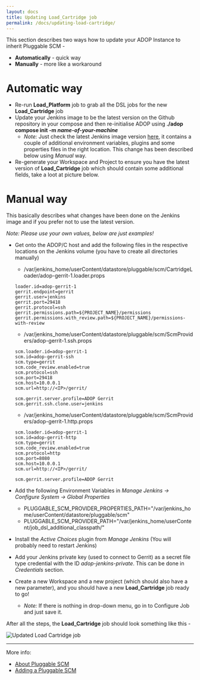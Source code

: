 ```yaml
---
layout: docs
title: Updating Load_Cartridge job
permalink: /docs/updating-load-cartridge/
---
```


This section describes two ways how to update your ADOP Instance to inherit Pluggable SCM -

* **Automatically** - quick way
* **Manually** - more like a workaround

# Automatic way

* Re-run **Load_Platform** job to grab all the DSL jobs for the new **Load_Cartridge** job
* Update your Jenkins image to be the latest version on the Github repository in your compose and then re-initialise ADOP using **./adop compose init -m _name-of-your-machine_**
  - _Note:_ Just check the latest Jenkins image version [here](https://github.com/Accenture/adop-docker-compose/blob/master/docker-compose.yml#L203), it contains a couple of additional environment variables, plugins and some properties files in the right location. This change has been described below using _Manual_ way.
* Re-generate your Workspace and Project to ensure you have the latest version of **Load_Cartridge** job which should contain some additional fields, take a loot at picture below.


# Manual way

This basically describes what changes have been done on the Jenkins image and if you prefer not to use the latest version.

_Note: Please use your own values, below are just examples!_

* Get onto the ADOP/C host and add the following files in the respective locations on the Jenkins volume (you have to create all directories manually)

  - /var/jenkins_home/userContent/datastore/pluggable/scm/CartridgeLoader/adop-gerrit-1.loader.props

  ```
  loader.id=adop-gerrit-1
  gerrit.endpoint=gerrit
  gerrit.user=jenkins
  gerrit.port=29418
  gerrit.protocol=ssh
  gerrit.permissions.path=${PROJECT_NAME}/permissions
  gerrit.permissions.with_review.path=${PROJECT_NAME}/permissions-with-review
  ```
  - /var/jenkins_home/userContent/datastore/pluggable/scm/ScmProviders/adop-gerrit-1.ssh.props

  ```
  scm.loader.id=adop-gerrit-1
  scm.id=adop-gerrit-ssh
  scm.type=gerrit
  scm.code_review.enabled=true
  scm.protocol=ssh
  scm.port=29418
  scm.host=10.0.0.1
  scm.url=http://<IP>/gerrit/

  scm.gerrit.server.profile=ADOP Gerrit
  scm.gerrit.ssh.clone.user=jenkins
  ```
  - /var/jenkins_home/userContent/datastore/pluggable/scm/ScmProviders/adop-gerrit-1.http.props

  ```
  scm.loader.id=adop-gerrit-1
  scm.id=adop-gerrit-http
  scm.type=gerrit
  scm.code_review.enabled=true
  scm.protocol=http
  scm.port=8080
  scm.host=10.0.0.1
  scm.url=http://<IP>/gerrit/

  scm.gerrit.server.profile=ADOP Gerrit
  ```

* Add the following Environment Variables in _Manage Jenkins -> Configure System -> Global Properties_
  - PLUGGABLE_SCM_PROVIDER_PROPERTIES_PATH="/var/jenkins_home/userContent/datastore/pluggable/scm"
  - PLUGGABLE_SCM_PROVIDER_PATH="/var/jenkins_home/userContent/job_dsl_additional_classpath/"
* Install the _Active Choices_ plugin from _Manage Jenkins_ (You will probably need to restart Jenkins)
* Add your Jenkins private key (used to connect to Gerrit) as a secret file type credential with the ID *adop-jenkins-private*. This can be done in _Credentials_ section.
* Create a new Workspace and a new project (which should also have a new parameter), and you should have a new **Load_Cartridge** job ready to go! 
  - _Note:_ If there is nothing in drop-down menu, go in to Configure Job and just save it.

After all the steps, the **Load_Cartridge** job should look something like this -

![Updated Load Cartridge job](/pluggable-scm-library/images/docs/updated-load-cartridge.JPG)

---

More info:

- [About Pluggable SCM](https://accenture.github.io/adop-pluggable-scm/docs/about-pluggable-scm/)
- [Adding a Pluggable SCM](https://accenture.github.io/adop-cartridges-cookbook/docs/recipes/adding-a-pluggable-scm/)
